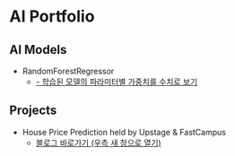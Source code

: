 # AI Portfolio

## AI Models<br>
- RandomForestRegressor
  - <a href='https://github.com/danielinjesus/ai_portfolio/blob/main/ai_snippets/measure_parameters'>- 학습된 모델의 파라미터별 가중치를 수치로 보기</a>

## Projects <br>
- House Price Prediction held by Upstage & FastCampus
  - <a href='https://velog.io/@dani_god/series/%EA%B2%BD%EC%A7%84%EB%8C%80%ED%9A%8C-House-Price' target='_blank'>블로그 바로가기 (우측 새 창으로 열기)</a>
